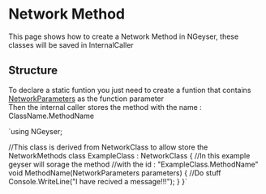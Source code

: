 # Network Method
This page shows how to create a Network Method in NGeyser, these classes will be saved in InternalCaller

## Structure
To declare a static funtion you just need to create a funtion that contains [NetworkParameters](/) as the function parameter \
Then the internal caller stores the method with the name : ClassName.MethodName

`using NGeyser;

//This class is derived from NetworkClass to allow store the NetworkMethods
class ExampleClass : NetworkClass {
    //In this example geyser will sorage the method
    //with the id : "ExampleClass.MethodName"
    void MethodName(NetworkParameters parameters) {
        //Do stuff
        Console.WriteLine("I have recived a message!!!");
    }
}`